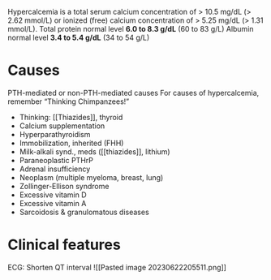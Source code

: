 Hypercalcemia is a total serum calcium concentration of > 10.5 mg/dL (> 2.62 mmol/L) or ionized (free) calcium concentration of > 5.25 mg/dL (> 1.31 mmol/L).
Total protein normal level **6.0 to 8.3 g/dL** (60 to 83 g/L)
Albumin normal level **3.4 to 5.4 g/dL** (34 to 54 g/L)
# Causes
PTH-mediated or non-PTH-mediated causes
For causes of hypercalcemia, remember “Thinking Chimpanzees!”
- Thinking: [[Thiazides]], thyroid
- Calcium supplementation
- Hyperparathyroidism
- Immobilization, inherited (FHH)
- Milk-alkali synd., meds ([[thiazides]], lithium)
- Paraneoplastic PTHrP
- Adrenal insufficiency
- Neoplasm (multiple myeloma, breast, lung)
- Zollinger-Ellison syndrome
- Excessive vitamin D
- Excessive vitamin A
- Sarcoidosis & granulomatous diseases
# Clinical features
ECG: Shorten QT interval
![[Pasted image 20230622205511.png]]